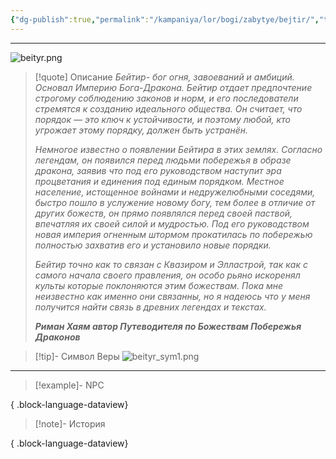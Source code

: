 ```yaml
---
{"dg-publish":true,"permalink":"/kampaniya/lor/bogi/zabytye/bejtir/","tags":["domain/war","domain/order","domain/fire"],"created":"2025-01-08T06:42:49.802+03:00","updated":"2025-01-10T13:44:14.976+03:00"}
---
```



<hr></hr>

![beityr.png](/img/user/%D0%90%D1%81%D1%81%D0%B5%D1%82%D1%8B/%D0%9B%D0%BE%D1%80/%D0%91%D0%BE%D0%B3%D0%B8/beityr.png)


> [!quote] Описание
> *Бейтир- бог огня, завоеваний и амбиций. Основал Империю Бога-Дракона. Бейтир отдает предпочтение строгому соблюдению законов и норм, и его последователи стремятся к созданию идеального общества. Он считает, что порядок — это ключ к устойчивости, и поэтому любой, кто угрожает этому порядку, должен быть устранён.*
>
>*Немногое известно о появлении Бейтира в этих землях. Согласно легендам, он появился перед людьми побережья в образе дракона, заявив что под его руководством наступит эра процветания и единения под единым порядком. Местное население, истощенное войнами и недружелюбными соседями, быстро пошло в услужение новому богу, тем более в отличие от других божеств, он прямо появлялся перед своей паствой, впечатляя их своей силой и мудростью. Под его руководством новая империя огненным штормом прокатилась по побережью полностью захватив его и установило новые порядки.*
>
>*Бейтир точно как то связан с Квазиром и Элластрой, так как с самого начала своего правления, он особо рьяно искоренял культы которые поклоняются этим божествам. Пока мне неизвестно как именно они связанны, но я надеюсь что у меня получится найти связь в древних легендах и текстах.*
>
>***Риман Хаям автор Путеводителя по Божествам Побережья Драконов***


>[!tip]- Символ Веры
>![beityr_sym1.png](/img/user/%D0%90%D1%81%D1%81%D0%B5%D1%82%D1%8B/%D0%9B%D0%BE%D1%80/%D0%91%D0%BE%D0%B3%D0%B8/%D0%A1%D0%B8%D0%BC%D0%B2%D0%BE%D0%BB/beityr_sym1.png)

<hr></hr>

> [!example]- NPC
> 
{ .block-language-dataview}


> [!note]- История
>  
{ .block-language-dataview}